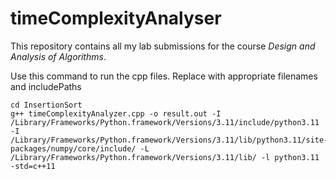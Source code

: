# timeComplexityAnalyser

This repository contains all my lab submissions for the course *Design and Analysis of Algorithms*.

Use this command to run the cpp files. Replace with appropriate filenames and includePaths

```
cd InsertionSort
g++ timeComplexityAnalyzer.cpp -o result.out -I /Library/Frameworks/Python.framework/Versions/3.11/include/python3.11 -I /Library/Frameworks/Python.framework/Versions/3.11/lib/python3.11/site-packages/numpy/core/include/ -L /Library/Frameworks/Python.framework/Versions/3.11/lib/ -l python3.11 -std=c++11
```